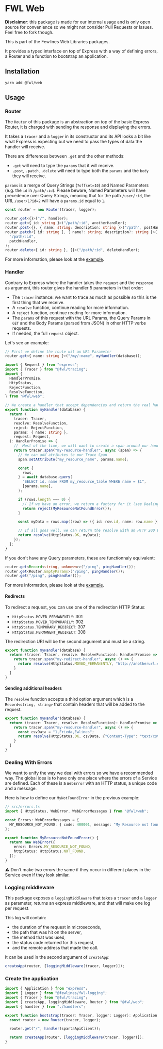 # FWL Web

**Disclaimer**: this package is made for our internal usage and is only open source for convenience so we might not consider Pull Requests or Issues. Feel free to fork though.

This is part of the Fewlines Web Libraries packages.

It provides a typed interface on top of Express with a way of defining errors, a Router and a function to bootstrap an application.

## Installation

```shell
yarn add @fwl/web
```

## Usage

### Router

The `Router` of this package is an abstraction on top of the basic Express Router, it is charged with sending the response and displaying the errors.

It takes a `tracer` and a `logger` in its constructor and its API looks a bit like what Express is expecting but we need to pass the types of data the handler will receive.

There are differences between `.get` and the other methods:

- `.get` will need to type the `params` that it will receive.
- `.post`, `.patch`, `.delete` will need to type both the `params` and the `body` they will receive.

`params` is a merge of Query Strings (`?offset=10`) and Named Parameters (e.g. the `id` in `/path/:id`).
Please beware, Named Parameters will have precedence over Query Strings, meaning that for the path `/user/:id`, the URL `/user/1?id=2` will have a `params.id` equal to `1`.

```typescript
const router = new Router(tracer, logger);

router.get<{}>("/", handler);
router.get<{ id: string }>("/path/:id", anotherHandler);
router.post<{}, { name: string; description: string }>("/path", postHandler);
router.patch<{ id: string }, { name?: string; description?: string }>(
  "/path/:id",
  patchHandler,
);
router.delete<{ id: string }, {}>("/path/:id", deleteHandler);
```

For more information, please look at the [example](./example/).

### Handler

Contrary to Express where the handler takes the `request` and the `response` as argument, this router gives the handler 5 parameters in that order:

- The `tracer` instance: we want to trace as much as possible so this is the first thing that we receive.
- A `resolve` function, continue reading for more information.
- A `reject` function, continue reading for more information.
- The `params` of this request with the URL Params, the Query Params in `GET` and the Body Params (parsed from JSON) in other HTTP verbs requests.
- If needed, the full `request` object.

Let's see an example:

```typescript
// First we define the route wit an URL Parameter
router.get<{ name: string }>("/my/:name", myHandler(database));
```

```typescript
import { Request } from "express";
import { Tracer } from "@fwl/tracing";
import {
  HandlerPromise,
  HttpStatus,
  RejectFunction,
  ResolveFunction,
} from "@fwl/web";

// We create a handler that accept dependencies and return the real handler
export function myHandler(database) {
  return (
    tracer: Tracer,
    resolve: ResolveFunction,
    reject: RejectFunction,
    params: { name: string },
    request: Request,
  ): HandlerPromise => {
    //  Most of the time, we will want to create a span around our handler
    return tracer.span("my-resource-handler", async (span) => {
      // We can add atributes to our Trace Span
      span.setAttribute("my_resource_name", params.name);

      const {
        rows,
      } = await database.query(
        "SELECT id, name FROM my_resource_table WHERE name = $1",
        [params.name],
      );

      if (rows.length === 0) {
        // If we have an error, we return a factory for it (see Dealing With Errors)
        return reject(MyResourceNotFoundError());
      }

      const myData = rows.map((row) => ({ id: row.id, name: row.name }));

      // If all goes well, we can return the resolve with an HTTP 200 OK and `myData`
      return resolve(HttpStatus.OK, myData);
    });
  };
}
```

If you don't have any Query parameters, these are functionnaly equivalent:

```typescript
router.get<Record<string, unknown>>("/ping", pingHandler());
router.get<Router.EmptyParams>("/ping", pingHandler());
router.get("/ping", pingHandler());
```

For more information, please look at the [example](./example/).

#### Redirects

To redirect a request, you can use one of the redirection HTTP Status:

- `HttpStatus.MOVED_PERMANENTLY`: 301
- `HttpStatus.MOVED_TEMPORARILY`: 302
- `HttpStatus.TEMPORARY_REDIRECT`: 307
- `HttpStatus.PERMANENT_REDIRECT`: 308

The redirection URI will be the second argument and must be a string.

```typescript
export function myHandler(database) {
  return (tracer: Tracer, resolve: ResolveFunction): HandlerPromise => {
    return tracer.span("my-redirect-handler", async () => {
      return resolve(HttpStatus.MOVED_PERMANENTLY, "http://anotherurl.com");
    }
  }
}
```

#### Sending additional headers

The `resolve` function accepts a third option argument which is a `Record<string, string>` that contain headers that will be added to the request.

```typescript
export function myHandler(database) {
  return (tracer: Tracer, resolve: ResolveFunction): HandlerPromise => {
    return tracer.span("my-resource-handler", async () => {
      const csvData = "1,Frieda,Ewlines";
      return resolve(HttpStatus.OK, csvData, {"Content-Type": "text/csv"})
    }
  }
}
```

### Dealing With Errors

We want to unify the way we deal with errors so we have a recommended way.
The global idea is to have only one place where the errors of a Service are defined.
Each of these is a `WebError` with an HTTP status, a unique code and a message.

Here is how to define our `MyNotFoundError` in the previous example:

```typescript
// src/errors.ts
import { HttpStatus, WebError, WebErrorMessages } from "@fwl/web";

const Errors: WebErrorMessages = {
  MY_RESOURCE_NOT_FOUND: { code: 400001, message: "My Resource not found" },
};

export function MyResourceNotFoundError() {
  return new WebError({
    error: Errors.MY_RESOURCE_NOT_FOUND,
    httpStatus: HttpStatus.NOT_FOUND,
  });
}
```

⚠️ Don't make two errors the same if they occur in different places in the Service even if they look similar.

### Logging middleware

This package exposes a `loggingMiddleware` that takes a `tracer` and a `logger` as parameter, returns an express middleware, and that will make one log per request.

This log will contain:

- the duration of the request in microseconds,
- the path that was hit on the server,
- the method that was used,
- the status code returned for this request,
- and the remote address that made the call.

It can be used in the second argument of `createApp`:

```typescript
createApp(router, [loggingMiddleware(tracer, logger)]);
```

### Create the application

```typescript
import { Application } from "express";
import { Logger } from "@fewlines/fwl-logging";
import { Tracer } from "@fwl/tracing";
import { createApp, loggingMiddleware, Router } from "@fwl/web";
import { handler } from "./handlers";

export function bootstrap(tracer: Tracer, logger: Logger): Application {
  const router = new Router(tracer, logger);

  router.get("/", handler(spartaApiClient));

  return createApp(router, [loggingMiddleware(tracer, logger)]);
}
```
